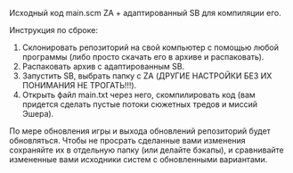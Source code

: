 Исходный код main.scm ZA + адаптированный SB для компиляции его.

Инструкция по сброке:
1) Склонировать репозиторий на свой компьютер с помощью любой программы (либо просто скачать его в архиве и распаковать).
2) Распаковать архив с адаптированным SB.
3) Запустить SB, выбрать папку с ZA (ДРУГИЕ НАСТРОЙКИ БЕЗ ИХ ПОНИМАНИЯ НЕ ТРОГАТЬ!!!).
4) Открыть файл main.txt через него, скомпилировать код (вам придется сделать пустые потоки сюжетных тредов и миссий Эшера).

По мере обновления игры и выхода обновлений репозиторий будет обновляться. Чтобы не просрать сделанные вами изменения сохраняйте их в отдельную папку (или делайте бэкапы), и сравнивайте измененные вами исходники систем с обновленными вариантами.
